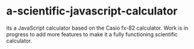 # a-scientific-javascript-calculator
its a JavaScript calculator based on the Casio fx-82 calculator.
Work is in progress to add more features to make it a fully functioning scientific calculator.
